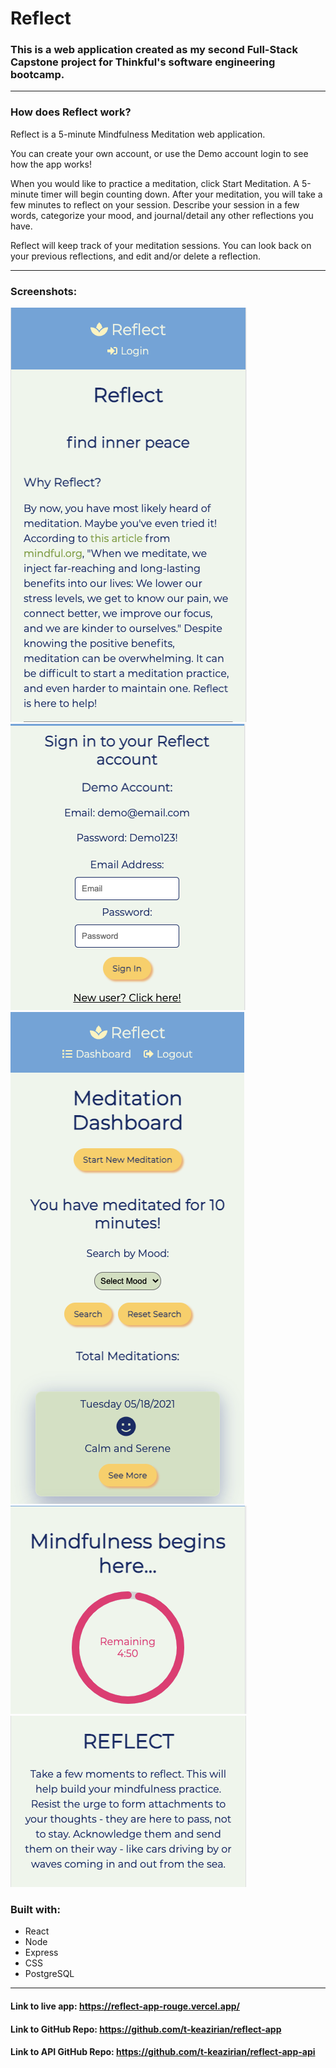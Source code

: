 # Reflect

### This is a web application created as my second Full-Stack Capstone project for Thinkful's software engineering bootcamp.

---

### How does Reflect work?

Reflect is a 5-minute Mindfulness Meditation web application.

You can create your own account, or use the Demo account login to see how the app works!

When you would like to practice a meditation, click Start Meditation. A 5-minute timer will begin counting down. After your meditation, you will take a few minutes to reflect on your session. Describe your session in a few words, categorize your mood, and journal/detail any other reflections you have.

Reflect will keep track of your meditation sessions. You can look back on your previous reflections, and edit and/or delete a reflection.

---

### Screenshots:

<img src="/src/images/LandingPage.png" alt="landing-page" />
<img src="/src/images/SignIn.png" alt= "sign-in"/>
<img src="/src/images/Dashboard.png" alt= "dashboard" />
<img src="/src/images/Timer.png" alt= "timer" />
<img src="/src/images/Reflect.png" alt= "reflect" />

### Built with:

- React
- Node
- Express
- CSS
- PostgreSQL

---

#### Link to live app: https://reflect-app-rouge.vercel.app/

#### Link to GitHub Repo: https://github.com/t-keazirian/reflect-app

#### Link to API GitHub Repo: https://github.com/t-keazirian/reflect-app-api
